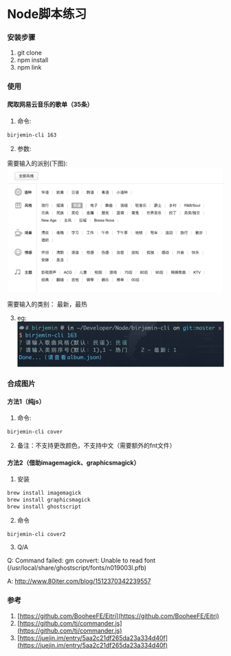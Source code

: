 # Node脚本练习

### 安装步骤
1. git clone
2. npm install
3. npm link

### 使用

#### 爬取网易云音乐的歌单（35条）

1. 命令:
```
birjemin-cli 163 
```
2. 参数:

需要输入的派别(下图):
![派别](./assets/style.png)

需要输入的类别：
最新，最热

3. eg:
![demo](./assets/demo.png)

### 合成图片

#### 方法1（纯js）
1. 命令:
```
birjemin-cli cover
```
2. 备注：不支持更改颜色，不支持中文（需要额外的fnt文件）

#### 方法2（借助imagemagick、graphicsmagick）
1. 安装
```
brew install imagemagick
brew install graphicsmagick
brew install ghostscript
```

2. 命令
```
birjemin-cli cover2
```

3. Q/A

Q: Command failed: gm convert: Unable to read font (/usr/local/share/ghostscript/fonts/n019003l.pfb)

A: http://www.80iter.com/blog/1512370342239557

### 参考

1. [https://github.com/BooheeFE/Eitri](https://github.com/BooheeFE/Eitri)
2. [https://github.com/tj/commander.js](https://github.com/tj/commander.js)
3. [https://juejin.im/entry/5aa2c21df265da23a334d40f](https://juejin.im/entry/5aa2c21df265da23a334d40f)